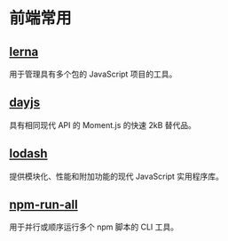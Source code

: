 # 前端常用

## [lerna](https://github.com/lerna/lerna)

用于管理具有多个包的 JavaScript 项目的工具。

## [dayjs](https://github.com/iamkun/dayjs)

具有相同现代 API 的 Moment.js 的快速 2kB 替代品。

## [lodash](https://github.com/lodash/lodash)

提供模块化、性能和附加功能的现代 JavaScript 实用程序库。

## [npm-run-all](https://github.com/mysticatea/npm-run-all)

用于并行或顺序运行多个 npm 脚本的 CLI 工具。




